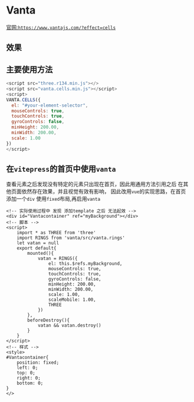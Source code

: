 # Vanta

[官网:`https://www.vantajs.com/?effect=cells`](https://www.vantajs.com/?effect=cells)

## 效果

<!-- <div id="demo" ref="demo"></div>

<script>
    import * as THREE from 'three'
    import RINGS from 'vanta/src/vanta.rings'
    let vatan = null
    export default{
        mounted(){
            vatan = RINGS({
                el: this.$refs.demo,
                mouseControls: true,
                touchControls: true,
                gyroControls: false,
                minHeight: 200.00,
                minWidth: 200.00,
                scale: 1.00,
                scaleMobile: 1.00,
                THREE
            })
        },
        beforeDestroy(){
            vatan && vatan.destroy()
        }
    }
</script>

<style>
    #demo{
        width:100%;
        height:400px;
        background: white;
    }
</style> -->

## 主要使用方法

```javascript
<script src="three.r134.min.js"></>
<script src="vanta.cells.min.js"></script>
<script>
VANTA.CELLS({
  el: "#your-element-selector",
  mouseControls: true,
  touchControls: true,
  gyroControls: false,
  minHeight: 200.00,
  minWidth: 200.00,
  scale: 1.00
})
</script>
```

## 在`vitepress`的首页中使用`vanta`

查看元素之后发现没有特定的元素只出现在首页，因此用通用方法引用之后 在其他页面依然存在效果，并且视觉有效有影响，
因此改用`vue`的实现思路，在首页 添加一个`div` 使用`fixed`布局,再启用`vanta`

``` vue
<!-- 实际使用过程中 发现 添加template 之后 无法起效 -->
<div id="Vantacontainer" ref="myBackground"></div>
<!-- 脚本 -->
<script>
    import * as THREE from 'three'
    import RINGS from 'vanta/src/vanta.rings'
    let vatan = null
    export default{
        mounted(){
            vatan = RINGS({
                el: this.$refs.myBackground,
                mouseControls: true,
                touchControls: true,
                gyroControls: false,
                minHeight: 200.00,
                minWidth: 200.00,
                scale: 1.00,
                scaleMobile: 1.00,
                THREE
            })
        },
        beforeDestroy(){
            vatan && vatan.destroy()
        }
    }
</script>
<!-- 样式 -->
<style>
#Vantacontainer{
    position: fixed;
    left: 0;
    top: 0;
    right: 0;
    bottom: 0;
}
</>
```
